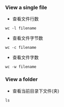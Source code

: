 ### View a single file

* 查看文件行数
```
wc -l filename
```
* 查看文件字节数
```
wc -c filename
```
* 查看文件字数
```
wc -w filename
```

### View a folder

* 查看当前目录下文件(夹)
```
ls
```

